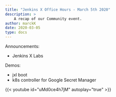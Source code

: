 ```yaml
---
title: "Jenkins X Office Hours - March 5th 2020"
description: >
    A recap of our Community event.
author: marckK
date: 2020-03-05
type: docs
---
```


Announcements:

- Jenkins X Labs

Demos:

- jxl boot
- k8s controller for Google Secret Manager


 {{< youtube id="uMd0ce4h7jM" autoplay="true" >}}
